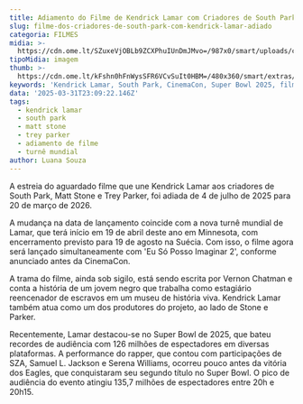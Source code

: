 ```yaml
---
title: Adiamento do Filme de Kendrick Lamar com Criadores de South Park para 2026
slug: filme-dos-criadores-de-south-park-com-kendrick-lamar-adiado
categoria: FILMES
midia: >-
  https://cdn.ome.lt/SZuxeVjOBLb9ZCXPhuIUnDmJMvo=/987x0/smart/uploads/conteudo/fotos/Design_sem_nome_-_2025-03-31T195902.787.png
tipoMidia: imagem
thumb: >-
  https://cdn.ome.lt/kFshn0hFnWysSFR6VCvSuIt0HBM=/480x360/smart/extras/conteudos/Design_sem_nome_-_2025-03-31T195902.787.png
keywords: 'Kendrick Lamar, South Park, CinemaCon, Super Bowl 2025, filme adiado'
data: '2025-03-31T23:09:22.146Z'
tags:
  - kendrick lamar
  - south park
  - matt stone
  - trey parker
  - adiamento de filme
  - turnê mundial
author: Luana Souza
---
```


A estreia do aguardado filme que une Kendrick Lamar aos criadores de South Park, Matt Stone e Trey Parker, foi adiada de 4 de julho de 2025 para 20 de março de 2026. 

A mudança na data de lançamento coincide com a nova turnê mundial de Lamar, que terá início em 19 de abril deste ano em Minnesota, com encerramento previsto para 19 de agosto na Suécia. Com isso, o filme agora será lançado simultaneamente com 'Eu Só Posso Imaginar 2', conforme anunciado antes da CinemaCon. 

A trama do filme, ainda sob sigilo, está sendo escrita por Vernon Chatman e conta a história de um jovem negro que trabalha como estagiário reencenador de escravos em um museu de história viva. Kendrick Lamar também atua como um dos produtores do projeto, ao lado de Stone e Parker. 

Recentemente, Lamar destacou-se no Super Bowl de 2025, que bateu recordes de audiência com 126 milhões de espectadores em diversas plataformas. A performance do rapper, que contou com participações de SZA, Samuel L. Jackson e Serena Williams, ocorreu pouco antes da vitória dos Eagles, que conquistaram seu segundo título no Super Bowl. O pico de audiência do evento atingiu 135,7 milhões de espectadores entre 20h e 20h15.
